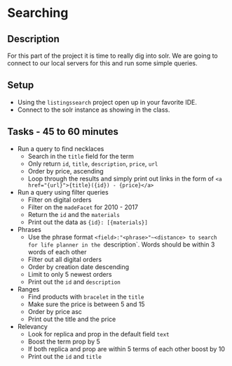 # Searching 

## Description

For this part of the project it is time to really dig into solr. We are going to connect to our local servers for this and run some simple queries.

## Setup
* Using the `listingssearch` project open up in your favorite IDE.
* Connect to the solr instance as showing in the class.

## Tasks - 45 to 60 minutes
* Run a query to find necklaces
	* Search in the `title` field for the term
	* Only return `id`, `title`, `description`, `price`, `url`
	* Order by price, ascending
	* Loop through the results and simply print out links in the form of `<a href="{url}">{title}({id}) - {price}</a>`
* Run a query using filter queries
	* Filter on digital orders
	* Filter on the `madeFacet` for 2010 - 2017
	* Return the `id` and the `materials`
	* Print out the data as `{id}: [{materials}]`
* Phrases
	* Use the phrase format `<field>:"<phrase>"~<distance> to search for life planner in the `description`. Words should be within 3 words of each other
	* Filter out all digital orders
	* Order by creation date descending
	* Limit to only 5 newest orders
	* Print out the `id` and `description`
* Ranges
	* Find products with `bracelet` in the `title`
	* Make sure the price is between 5 and 15
	* Order by price asc
	* Print out the title and the price
* Relevancy
	* Look for replica and prop in the default field `text`
	* Boost the term prop by 5
	* If both replica and prop are within 5 terms of each other boost by 10
	* Print out the `id` and `title` 
